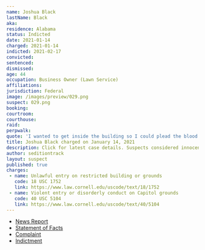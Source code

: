 ```yaml
---
name: Joshua Black
lastName: Black
aka:
residence: Alabama
status: Indicted
date: 2021-01-14
charged: 2021-01-14
indicted: 2021-02-17
convicted: 
sentenced: 
dismissed: 
age: 44
occupation: Business Owner (Lawn Service)
affiliations:
jurisdiction: Federal
image: /images/preview/029.png
suspect: 029.png
booking:
courtroom:
courthouse:
raid:
perpwalk:
quote: 'I wanted to get inside the building so I could plead the blood of Jesus over it. That was my goal.'
title: Joshua Black charged on January 14, 2021
description: Click for latest case details. Suspects considered innocent until proven guilty.
author: seditiontrack
layout: suspect
published: true
charges:
 - name: Unlawful entry on restricted building or grounds
   code: 18 USC 1752
   link: https://www.law.cornell.edu/uscode/text/18/1752
 - name: Violent entry or disorderly conduct on Capitol grounds
   code: 40 USC 5104
   link: https://www.law.cornell.edu/uscode/text/40/5104
---
```

- [News Report](https://www.wbrc.com/2021/01/14/leeds-man-charged-capitol-riot-identified-by-blood-his-cheek/)
- [Statement of Facts](https://www.justice.gov/opa/page/file/1354806/download)
- [Complaint](https://www.justice.gov/opa/page/file/1354811/download)
- [Indictment](https://extremism.gwu.edu/sites/g/files/zaxdzs2191/f/Joshua%20Matthew%20Black%20Indictment.pdf)

